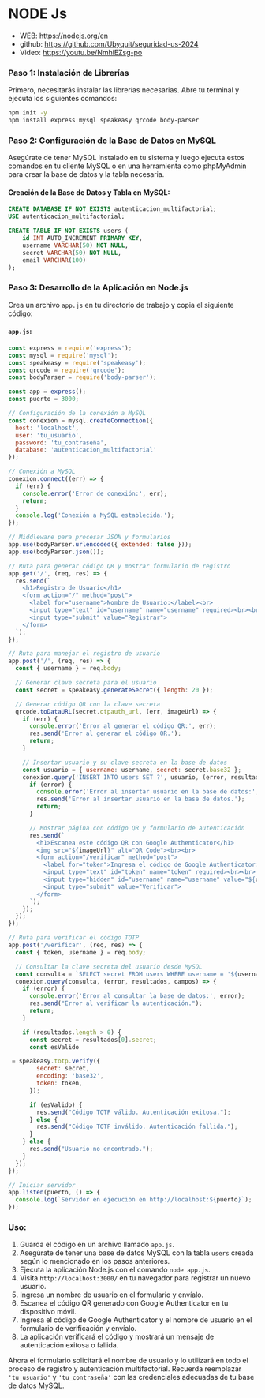 
# NODE Js
- WEB: https://nodejs.org/en
- github: https://github.com/Ubyquit/seguridad-us-2024
- Video: https://youtu.be/NmhiEZsg-po

### Paso 1: Instalación de Librerías
Primero, necesitarás instalar las librerías necesarias. Abre tu terminal y ejecuta los siguientes comandos:

```bash
npm init -y
npm install express mysql speakeasy qrcode body-parser
```

### Paso 2: Configuración de la Base de Datos en MySQL
Asegúrate de tener MySQL instalado en tu sistema y luego ejecuta estos comandos en tu cliente MySQL o en una herramienta como phpMyAdmin para crear la base de datos y la tabla necesaria.

#### Creación de la Base de Datos y Tabla en MySQL:
```sql
CREATE DATABASE IF NOT EXISTS autenticacion_multifactorial;
USE autenticacion_multifactorial;

CREATE TABLE IF NOT EXISTS users (
    id INT AUTO_INCREMENT PRIMARY KEY,
    username VARCHAR(50) NOT NULL,
    secret VARCHAR(50) NOT NULL,
    email VARCHAR(100)
);
```

### Paso 3: Desarrollo de la Aplicación en Node.js
Crea un archivo `app.js` en tu directorio de trabajo y copia el siguiente código:

#### `app.js`:
```javascript
const express = require('express');
const mysql = require('mysql');
const speakeasy = require('speakeasy');
const qrcode = require('qrcode');
const bodyParser = require('body-parser');

const app = express();
const puerto = 3000;

// Configuración de la conexión a MySQL
const conexion = mysql.createConnection({
  host: 'localhost',
  user: 'tu_usuario',
  password: 'tu_contraseña',
  database: 'autenticacion_multifactorial'
});

// Conexión a MySQL
conexion.connect((err) => {
  if (err) {
    console.error('Error de conexión:', err);
    return;
  }
  console.log('Conexión a MySQL establecida.');
});

// Middleware para procesar JSON y formularios
app.use(bodyParser.urlencoded({ extended: false }));
app.use(bodyParser.json());

// Ruta para generar código QR y mostrar formulario de registro
app.get('/', (req, res) => {
  res.send(`
    <h1>Registro de Usuario</h1>
    <form action="/" method="post">
      <label for="username">Nombre de Usuario:</label><br>
      <input type="text" id="username" name="username" required><br><br>
      <input type="submit" value="Registrar">
    </form>
  `);
});

// Ruta para manejar el registro de usuario
app.post('/', (req, res) => {
  const { username } = req.body;

  // Generar clave secreta para el usuario
  const secret = speakeasy.generateSecret({ length: 20 });

  // Generar código QR con la clave secreta
  qrcode.toDataURL(secret.otpauth_url, (err, imageUrl) => {
    if (err) {
      console.error('Error al generar el código QR:', err);
      res.send('Error al generar el código QR.');
      return;
    }

    // Insertar usuario y su clave secreta en la base de datos
    const usuario = { username: username, secret: secret.base32 };
    conexion.query('INSERT INTO users SET ?', usuario, (error, resultados) => {
      if (error) {
        console.error('Error al insertar usuario en la base de datos:', error);
        res.send('Error al insertar usuario en la base de datos.');
        return;
      }

      // Mostrar página con código QR y formulario de autenticación
      res.send(`
        <h1>Escanea este código QR con Google Authenticator</h1>
        <img src="${imageUrl}" alt="QR Code"><br><br>
        <form action="/verificar" method="post">
          <label for="token">Ingresa el código de Google Authenticator:</label><br>
          <input type="text" id="token" name="token" required><br><br>
          <input type="hidden" id="username" name="username" value="${username}">
          <input type="submit" value="Verificar">
        </form>
      `);
    });
  });
});

// Ruta para verificar el código TOTP
app.post('/verificar', (req, res) => {
  const { token, username } = req.body;

  // Consultar la clave secreta del usuario desde MySQL
  const consulta = `SELECT secret FROM users WHERE username = '${username}'`;
  conexion.query(consulta, (error, resultados, campos) => {
    if (error) {
      console.error('Error al consultar la base de datos:', error);
      res.send("Error al verificar la autenticación.");
      return;
    }

    if (resultados.length > 0) {
      const secret = resultados[0].secret;
      const esValido

 = speakeasy.totp.verify({
        secret: secret,
        encoding: 'base32',
        token: token,
      });

      if (esValido) {
        res.send("Código TOTP válido. Autenticación exitosa.");
      } else {
        res.send("Código TOTP inválido. Autenticación fallida.");
      }
    } else {
      res.send("Usuario no encontrado.");
    }
  });
});

// Iniciar servidor
app.listen(puerto, () => {
  console.log(`Servidor en ejecución en http://localhost:${puerto}`);
});
```

### Uso:
1. Guarda el código en un archivo llamado `app.js`.
2. Asegúrate de tener una base de datos MySQL con la tabla `users` creada según lo mencionado en los pasos anteriores.
3. Ejecuta la aplicación Node.js con el comando `node app.js`.
4. Visita `http://localhost:3000/` en tu navegador para registrar un nuevo usuario.
5. Ingresa un nombre de usuario en el formulario y envíalo.
6. Escanea el código QR generado con Google Authenticator en tu dispositivo móvil.
7. Ingresa el código de Google Authenticator y el nombre de usuario en el formulario de verificación y envíalo.
8. La aplicación verificará el código y mostrará un mensaje de autenticación exitosa o fallida.

Ahora el formulario solicitará el nombre de usuario y lo utilizará en todo el proceso de registro y autenticación multifactorial. Recuerda reemplazar `'tu_usuario'` y `'tu_contraseña'` con las credenciales adecuadas de tu base de datos MySQL.